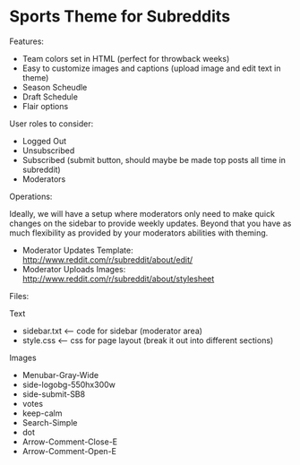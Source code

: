Sports Theme for Subreddits
===========================

Features:

- Team colors set in HTML (perfect for throwback weeks)
- Easy to customize images and captions (upload image and edit text in theme)
- Season Scheudle
- Draft Schedule
- Flair options

User roles to consider:

- Logged Out
- Unsubscribed
- Subscribed (submit button, should maybe be made top posts all time in subreddit)
- Moderators

Operations:

Ideally, we will have a setup where moderators only need to make quick changes on the sidebar to provide weekly updates.  Beyond that you have as much flexibility as provided by your moderators abilities with theming.

- Moderator Updates Template: http://www.reddit.com/r/subreddit/about/edit/
- Moderator Uploads Images: http://www.reddit.com/r/subreddit/about/stylesheet

Files: 

Text

- sidebar.txt <-- code for sidebar (moderator area)
- style.css <-- css for page layout (break it out into different sections)

Images 

- Menubar-Gray-Wide
- side-logobg-550hx300w
- side-submit-SB8
- votes
- keep-calm
- Search-Simple
- dot
- Arrow-Comment-Close-E
- Arrow-Comment-Open-E
